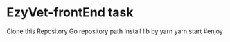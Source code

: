 # EzyVet-frontEnd task
Clone this Repository
Go repository path
Install lib by yarn
yarn start
#enjoy
